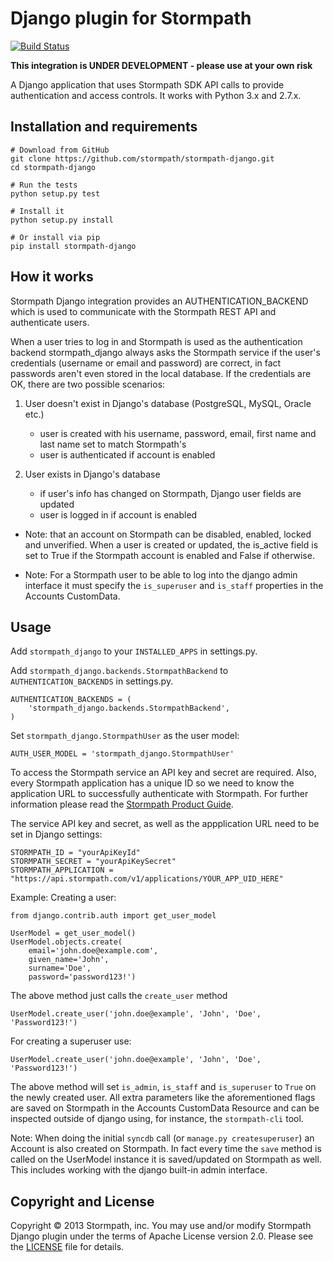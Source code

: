 # Django plugin for Stormpath

[![Build Status](https://travis-ci.org/stormpath/stormpath-django.png?branch=master)](https://travis-ci.org/stormpath/stormpath-django)

**This integration is UNDER DEVELOPMENT - please use at your own risk**

A Django application that uses Stormpath SDK API calls to provide
authentication and access controls. It works with Python 3.x and 2.7.x.

## Installation and requirements

    # Download from GitHub
    git clone https://github.com/stormpath/stormpath-django.git
    cd stormpath-django

    # Run the tests
    python setup.py test

    # Install it
    python setup.py install

    # Or install via pip
    pip install stormpath-django


## How it works

Stormpath Django integration provides an AUTHENTICATION_BACKEND which is used
to communicate with the Stormpath REST API and authenticate users.

When a user tries to log in and Stormpath is used as the authentication backend
stormpath_django always asks the Stormpath service if the user's credentials
(username or email and password) are correct, in fact passwords aren't even stored
in the local database. If the credentials are OK, there
are two possible scenarios:

1. User doesn't exist in Django's database (PostgreSQL, MySQL, Oracle etc.)
    - user is created with his username, password, email, first name and last
      name set to match Stormpath's
    - user is authenticated if account is enabled


2. User exists in Django's database
    - if user's info has changed on Stormpath, Django user fields are updated
    - user is logged in if account is enabled


* Note: that an account on Stormpath can be disabled, enabled, locked and
  unverified. When a user is created or updated, the is_active field is set
  to True if the Stormpath account is enabled and False if otherwise.

* Note: For a Stormpath user to be able to log into the django admin interface
  it must specify the `is_superuser` and `is_staff` properties in the Accounts
  CustomData.

## Usage

Add `stormpath_django` to your `INSTALLED_APPS` in settings.py.

Add `stormpath_django.backends.StormpathBackend` to `AUTHENTICATION_BACKENDS`
in settings.py.

    AUTHENTICATION_BACKENDS = (
        'stormpath_django.backends.StormpathBackend',
    )

Set `stormpath_django.StormpathUser` as the user model:

    AUTH_USER_MODEL = 'stormpath_django.StormpathUser'

To access the Stormpath service an API key and secret are required. Also, every
Stormpath application has a unique ID so we need to know the application URL to
successfully authenticate with Stormpath. For further information please read
the [Stormpath Product Guide](http://www.stormpath.com/docs/python/product-guide).

The service API key and secret, as well as the appplication URL need to be
set in Django settings:

    STORMPATH_ID = "yourApiKeyId"
    STORMPATH_SECRET = "yourApiKeySecret"
    STORMPATH_APPLICATION = "https://api.stormpath.com/v1/applications/YOUR_APP_UID_HERE"


Example: Creating a user:

    from django.contrib.auth import get_user_model

    UserModel = get_user_model()
    UserModel.objects.create(
        email='john.doe@example.com',
        given_name='John',
        surname='Doe',
        password='password123!')

The above method just calls the `create_user` method

    UserModel.create_user('john.doe@example', 'John', 'Doe', 'Password123!')

For creating a superuser use:

    UserModel.create_user('john.doe@example', 'John', 'Doe', 'Password123!')

The above method will set `is_admin`, `is_staff` and `is_superuser` to `True`
on the newly created user. All extra parameters like the aforementioned flags are saved
on Stormpath in the Accounts CustomData Resource and can be inspected outside of
django using, for instance, the `stormpath-cli` tool.

Note: When doing the initial `syncdb` call (or `manage.py createsuperuser`)
an Account is also created on Stormpath. In fact every time the `save` method
is called on the UserModel instance it is saved/updated on Stormpath as well.
This includes working with the django built-in admin interface.


## Copyright and License

Copyright &copy; 2013 Stormpath, inc. You may use and/or modify Stormpath Django
plugin under the terms of Apache License version 2.0. Please see the
[LICENSE](LICENSE) file for details.
